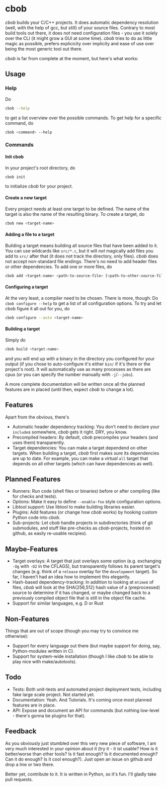 cbob
====

*cbob* builds your C/C++ projects. It does automatic dependency resolution (well, with the help of gcc, but still) of your source files. Contrary to most build tools out there, it does *not* need configuration files - you use it solely over the CLI (it might grow a GUI at some time). *cbob* tries to do as little magic as possible, prefers explicicity over implicity and ease of use over being the most generic tool out there.

*cbob* is far from complete at the moment, but here's what works:

Usage
-----

### Help ###

Do
```bash
cbob --help
```
to get a list overview over the possible commands. To get help for a specific command, do
```bash
cbob <command> --help
```

### Commands ###

#### Init cbob ####

In your project's root directory, do
```bash
cbob init
```
to initialize *cbob* for your project.

#### Create a new target ####

Every project needs at least one target to be defined. The name of the target is also the name of the resulting binary. To create a target, do
```bash
cbob new <target-name>
```

#### Adding a file to a target ####

Building a target means building all source files that have been added to it. You can use wildcards like `src/*.c`, but it will *not* magically add files you add to `src/` after that (it does not track the directory, only files). *cbob* does not accept non-standard file endings. There's no need to add header files or other dependencies. To add one or more files, do
```bash
cbob add <target-name> <path-to-source-file> [<path-to-other-source-file> ...]
```

#### Configuring a target ####

At the very least, a compiler need to be chosen. There is more, though: Do `cbob configure --help` to get a list of all configuration options. To try and let cbob figure it all out for you, do
```bash
cbob configure --auto <target-name>
```

#### Building a target ####

Simply do
```bash
cbob build <target-name>
```
and you will end up with a binary in the directory you configured for your output (if you chose to auto-configure it's either `bin/` if it's there or the project's root). It will automatically use as many processes as there are cpus (or you can specify the number manually with `-j`/`--jobs`).

A more complete documentation will be written once all the planned features are in placed (until then, expect *cbob* to change a lot).

Features
--------

Apart from the obvious, there's

* Automatic header dependency tracking: You don't need to declare your `include`s somewhere, *cbob* gets it right. DRY, you know.
* Precompiled headers: By default, *cbob* precompiles your headers (and uses them) transparently.
* Target dependencies: You can make a target dependend on other targets. When building a target, *cbob* first makes sure its dependencies are up to date. For example, you can make a *virtual* `all` target that depends on all other targets (which can have dependencies as well).

Planned Features
----------------

* Runners: Run code (shell files or binaries) before or after compiling (like for checks and tests).
* Options: Make it easy to define `--enable-foo` style configuration options.
* Libtool support: Use libtool to make building libraries easier.
* Plugins: Add features (or change how *cbob* works) by hooking custom Python code into *cbob*.
* Sub-projects: Let *cbob* handle projects in subdirectories (think of git submodules, and stuff like pre-checks as *cbob*-projects, hosted on github, as easily re-usable recipies).

Maybe-Features
--------------

* Target overlays: A target that just overlays some option (e.g. exchanging `-Og` with `-O2` in the CFLAGS), but transparently follows its parent target's changes (e.g. think of a `release` overlay for the `development` target). So far, I haven't had an idea how to implement this elegantly.
* Hash-based dependency-tracking: In addition to looking at `mtime`s of files, *cbob* will look at the SHA{256,512} hash value of a (preprocessed) source to determine if it has changed, or maybe changed back to a previously compiled object file that is still in the object file cache.
* Support for similar languages, e.g. D or Rust

Non-Features
------------

Things that are out of scope (though you may try to convince me otherwise):

* Support for every language out there (but maybe support for doing, say, Python-modules written in C).
* Support for system-wide installation (though I like *cbob* to be able to play nice with make/autotools).

Todo
----

* Tests: Both unit-tests and automated project deployment tests, including fake large scale project. Not started yet.
* Documentation: Yeah. And Tutorials. It's coming once most planned features are in place.
* API: Expose and document an API for commands (but nothing low-level - there's gonna be plugins for that).

Feedback
--------

As you obviously just stumbled over this very new piece of software, I am very much interested in your opinion about it (try it - it ist usable? How is it better/worse than other tools? Is it fast enough? Is it documented enough? Can it do enough? Is it cool enough?). Just open an issue on github and drop a line or two there.

Better yet, contribute to it. It is written in Python, so it's fun. I'll gladly take pull requests.
